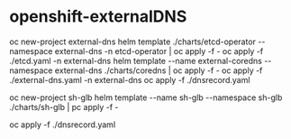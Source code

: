 # openshift-externalDNS

oc new-project external-dns
helm template ./charts/etcd-operator --namespace external-dns -n etcd-operator | oc apply -f -
oc apply -f ./etcd.yaml -n external-dns
helm template --name external-coredns --namespace external-dns ./charts/coredns | oc apply -f -
oc apply -f ./external-dns.yaml -n external-dns
oc apply -f ./dnsrecord.yaml


oc new-project sh-glb 
helm template --name sh-glb --namespace sh-glb ./charts/sh-glb | pc apply -f -

oc apply -f ./dnsrecord.yaml